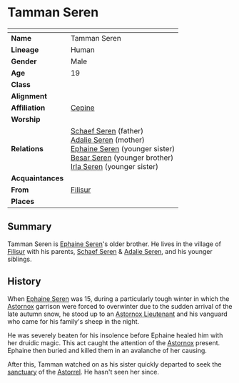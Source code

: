 # Tamman Seren

| []() | |
| --- | --- |
| **Name** | Tamman Seren |
| **Lineage** | Human |
| **Gender** | Male |
| **Age** | 19 |
| **Class** | |
| **Alignment** | |
| **Affiliation** | [Cepine](../lineages/cepine.md) |
| **Worship** | |
| **Relations** | [Schaef Seren](schaef-seren.md) (father)<br>[Adalie Seren](adalie-seren.md) (mother)<br>[Ephaine Seren](ephaine-seren.md) (younger sister)<br>[Besar Seren](besar-seren.md) (younger brother)<br>[Irla Seren](irla-seren.md) (younger sister) |
| **Acquaintances** | |
| **From** | [Filisur](../places/villages/filisur.md) |
| **Places** | |

## Summary

Tamman Seren is [Ephaine Seren](ephaine-seren.md)'s older brother. He lives in the village of [Filisur](../places/villages/filisur.md) with his parents, [Schaef Seren](schaef-seren.md) & [Adalie Seren](adalie-seren.md), and his younger siblings.

## History

When [Ephaine Seren](ephaine-seren.md) was 15, during a particularly tough winter in which the [Astornox](../organisations/astornox/astornox.md) garrison were forced to overwinter due to the sudden arrival of the late autumn snow, he stood up to an [Astornox Lieutenant](../organisations/astornox/ranks/astornox-lieutenant.md) and his vanguard who came for his family's sheep in the night.

He was severely beaten for his insolence before Ephaine healed him with her druidic magic. This act caught the attention of the [Astornox](../organisations/astornox/astornox.md) present. Ephaine then buried and killed them in an avalanche of her causing.

After this, Tamman watched on as his sister quickly departed to seek the [sanctuary](../organisations/astorrel/sanctuary.md) of the [Astorrel](../organisations/astorrel/astorrel.md). He hasn't seen her since.
